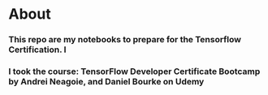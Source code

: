 # About
### This repo are my notebooks to prepare for the Tensorflow Certification. I
### I took the course: TensorFlow Developer Certificate Bootcamp by Andrei Neagoie, and Daniel Bourke on Udemy

